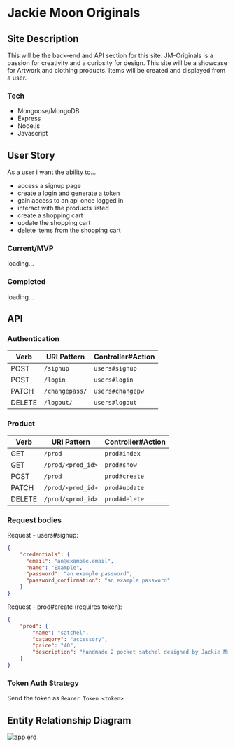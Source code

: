 # Jackie Moon Originals

## Site Description
This will be the back-end and API section for this site. JM-Originals is a passion for creativity and a curiosity for design. This site will be a showcase for  Artwork and clothing products. Items will be created and displayed from a user.  

### Tech
- Mongoose/MongoDB
- Express
- Node.js
- Javascript

## User Story
 As a user i want the ability to...
- access a signup page 
- create a login and generate a token
- gain access to an api once logged in
- interact with the products listed
- create a shopping cart 
- update the shopping cart
- delete items from the shopping cart

### Current/MVP
 loading...

### Completed
 loading...

## API

### Authentication

| Verb   | URI Pattern            | Controller#Action |
|--------|------------------------|-------------------|
| POST   | `/signup`             | `users#signup`    |
| POST   | `/login`             | `users#login`    |
| PATCH  | `/changepass/` | `users#changepw`  |
| DELETE | `/logout/`        | `users#logout`   |

### Product

| Verb   | URI Pattern            | Controller#Action |
|--------|------------------------|-------------------|
| GET   | `/prod`             | `prod#index`    |
| GET   | `/prod/<prod_id>`    | `prod#show`    |
| POST   | `/prod`             | `prod#create`    |
| PATCH  | `/prod/<prod_id>` | `prod#update`  |
| DELETE | `/prod/<prod_id>`        | `prod#delete` |

###  Request bodies
Request - users#signup:

```json
{
    "credentials": {
      "email": "an@example.email",
      "name": "Example",
      "password": "an example password",
      "password_confirmation": "an example password"
    }
}
```

Request - prod#create (requires token):

```json
{
    "prod": {
        "name": "satchel",
        "catagory": "accessory",
        "price": "40",
        "description": "handmade 2 pocket satchel designed by Jackie Moon",
    }
}
```

### Token Auth Strategy
Send the token as `Bearer Token <token>`



## Entity Relationship Diagram
![app erd](https://i.imgur.com/lt8OcCt.jpeg)

